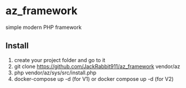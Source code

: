 # az_framework
simple modern PHP framework
## Install
1. create your project folder and go to it
2. git clone https://github.com/JackRabbit911/az_framework vendor/az
3. php vendor/az/sys/src/install.php
4. docker-compose up -d (for V1) or docker compose up -d (for V2)
